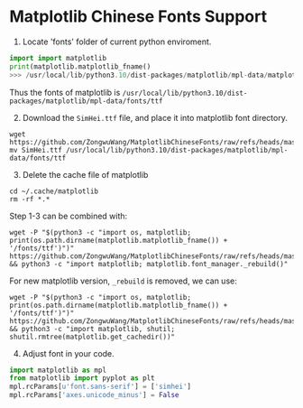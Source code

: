 # Matplotlib Chinese Fonts Support

1. Locate 'fonts' folder of current python enviroment.

```python
import import matplotlib
print(matplotlib.matplotlib_fname()
>>> /usr/local/lib/python3.10/dist-packages/matplotlib/mpl-data/matplotlibrc
```

Thus the fonts of matplotlib is `/usr/local/lib/python3.10/dist-packages/matplotlib/mpl-data/fonts/ttf`

2. Download the `SimHei.ttf` file, and place it into matplotlib font directory.

```shell
wget https://github.com/ZongwuWang/MatplotlibChineseFonts/raw/refs/heads/master/SimHei.ttf
mv SimHei.ttf /usr/local/lib/python3.10/dist-packages/matplotlib/mpl-data/fonts/ttf
```

3. Delete the cache file of matplotlib

```shell
cd ~/.cache/matplotlib
rm -rf *.*
```

Step 1-3 can be combined with:

```shell
wget -P "$(python3 -c "import os, matplotlib; print(os.path.dirname(matplotlib.matplotlib_fname()) + '/fonts/ttf')")" https://github.com/ZongwuWang/MatplotlibChineseFonts/raw/refs/heads/master/SimHei.ttf && python3 -c "import matplotlib; matplotlib.font_manager._rebuild()"
```

For new matplotlib version, `_rebuild` is removed, we can use:

```shell
wget -P "$(python3 -c "import os, matplotlib; print(os.path.dirname(matplotlib.matplotlib_fname()) + '/fonts/ttf')")" https://github.com/ZongwuWang/MatplotlibChineseFonts/raw/refs/heads/master/SimHei.ttf && python3 -c "import matplotlib, shutil; shutil.rmtree(matplotlib.get_cachedir())"
```

4. Adjust font in your code.

```python
import matplotlib as mpl
from matplotlib import pyplot as plt
mpl.rcParams[u'font.sans-serif'] = ['simhei']
mpl.rcParams['axes.unicode_minus'] = False
```


